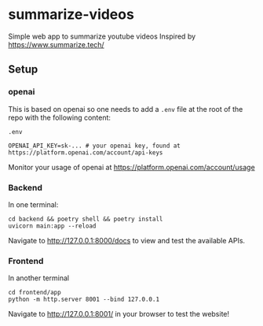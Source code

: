 # summarize-videos
Simple web app to summarize youtube videos
Inspired by https://www.summarize.tech/

## Setup

### openai

This is based on openai so one needs to add a `.env` file at the root of the repo with the following content:

`.env`
```
OPENAI_API_KEY=sk-... # your openai key, found at https://platform.openai.com/account/api-keys
```

Monitor your usage of openai at https://platform.openai.com/account/usage


### Backend

In one terminal:
```
cd backend && poetry shell && poetry install
uvicorn main:app --reload
```

Navigate to http://127.0.0.1:8000/docs to view and test the available APIs.

### Frontend
In another terminal
```
cd frontend/app
python -m http.server 8001 --bind 127.0.0.1
```

Navigate to http://127.0.0.1:8001/ in your browser to test the website!

